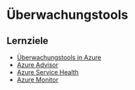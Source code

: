 # Überwachungstools

## Lernziele

- [Überwachungstools in Azure](https://learn.microsoft.com/training/modules/describe-monitoring-tools-azure/)
- [Azure Advisor](https://learn.microsoft.com/training/modules/describe-monitoring-tools-azure/2-describe-purpose-of-azure-advisor)
- [Azure Service Health](https://learn.microsoft.com/training/modules/describe-monitoring-tools-azure/3-describe-azure-service-health)
- [Azure Monitor](https://learn.microsoft.com/training/modules/describe-monitoring-tools-azure/4-describe-azure-monitor)
